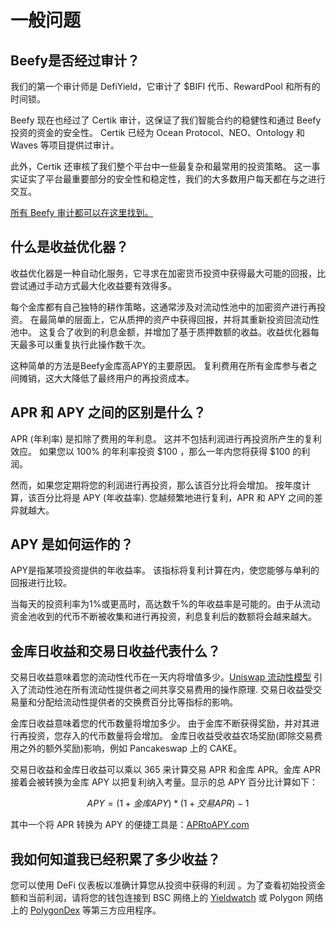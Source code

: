 # 一般问题

## Beefy是否经过审计？

我们的第一个审计师是 DefiYield，它审计了 $BIFI 代币、RewardPool 和所有的时间锁。

Beefy 现在也经过了 Certik 审计，这保证了我们智能合约的稳健性和通过 Beefy 投资的资金的安全性。 Certik 已经为 Ocean Protocol、NEO、Ontology 和 Waves 等项目提供过审计。

此外，Certik 还审核了我们整个平台中一些最复杂和最常用的投资策略。 这一事实证实了平台最重要部分的安全性和稳定性，我们的大多数用户每天都在与之进行交互。

[所有 Beefy 审计都可以在这里找到。](https://github.com/beefyfinance/beefy-audits)

## 什么是收益优化器？

收益优化器是一种自动化服务，它寻求在加密货币投资中获得最大可能的回报，比尝试通过手动方式最大化收益要有效得多。

每个金库都有自己独特的耕作策略，这通常涉及对流动性池中的加密资产进行再投资。 在最简单的层面上，它从质押的资产中获得回报，并将其重新投资回流动性池中。 这复合了收到的利息金额，并增加了基于质押数额的收益。收益优化器每天最多可以重复执行此操作数千次。

这种简单的方法是Beefy金库高APY的主要原因。 复利费用在所有金库参与者之间摊销，这大大降低了最终用户的再投资成本。

## APR 和 APY 之间的区别是什么？

APR (年利率) 是扣除了费用的年利息。 这并不包括利润进行再投资所产生的复利效应。 如果您以 100% 的年利率投资 $100 ，那么一年内您将获得 $100 的利润。

然而，如果您定期将您的利润进行再投资，那么该百分比将会增加。 按年度计算，该百分比将是 APY (年收益率). 您越频繁地进行复利，APR 和 APY 之间的差异就越大。

## APY 是如何运作的？

APY是指某项投资提供的年收益率。 该指标将复利计算在内，使您能够与单利的回报进行比较。

当每天的投资利率为1%或更高时，高达数千%的年收益率是可能的。由于从流动资金池收到的代币不断被收集和进行再投资，利息复利后的数额将会越来越大。

## 金库日收益和交易日收益代表什么？

交易日收益意味着您的流动性代币在一天内将增值多少。[Uniswap 流动性模型](https://uniswap.org/docs/v2/advanced-topics/fees/) 引入了流动性池在所有流动性提供者之间共享交易费用的操作原理. 交易日收益受交易量和分配给流动性提供者的交换费百分比等指标的影响。

金库日收益意味着您的代币数量将增加多少。 由于金库不断获得奖励，并对其进行再投资，您存入的代币数量将会增加。 金库日收益受收益农场奖励(即除交易费用之外的额外奖励)影响，例如 Pancakeswap 上的 CAKE。

交易日收益和金库日收益可以乘以 365 来计算交易 APR 和金库 APR。金库 APR 接着会被转换为金库 APY 以把复利纳入考量。显示的总 APY 百分比计算如下：

$$
APY = (1 + 金库APY) * (1 + 交易APR) - 1
$$

&#x20;其中一个将 APR 转换为 APY 的便捷工具是：[APRtoAPY.com](https://www.aprtoapy.com/)

## 我如何知道我已经积累了多少收益？

您可以使用 DeFi 仪表板以准确计算您从投资中获得的利润 。为了查看初始投资金额和当前利润，请将您的钱包连接到 BSC 网络上的 [Yieldwatch](https://yieldwatch.net/) 或 Polygon 网络上的 [PolygonDex](https://polygondex.com/track/yield/yieldMeBroDawg.aspx) 等第三方应用程序。

